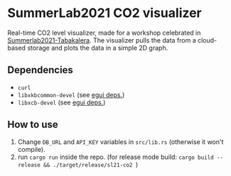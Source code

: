 # SummerLab2021 CO2 visualizer

Real-time CO2 level visualizer, made for a workshop celebrated in [Summerlab2021-Tabakalera](https://www.tabakalera.eus/es/summerlab-2021). 
The visualizer pulls the data from a cloud-based storage and plots the data in a simple 2D graph.

## Dependencies

* `curl`
* `libxkbcommon-devel` (see [egui deps.](https://github.com/emilk/egui#demo))
* `libxcb-devel` (see [egui deps.](https://github.com/emilk/egui#demo))

## How to use

1. Change `DB_URL` and `API_KEY` variables in `src/lib.rs` (otherwise it won't compile).
2. run `cargo run` inside the repo. (for release mode build: `cargo build --release && ./target/release/sl21-co2 `)

